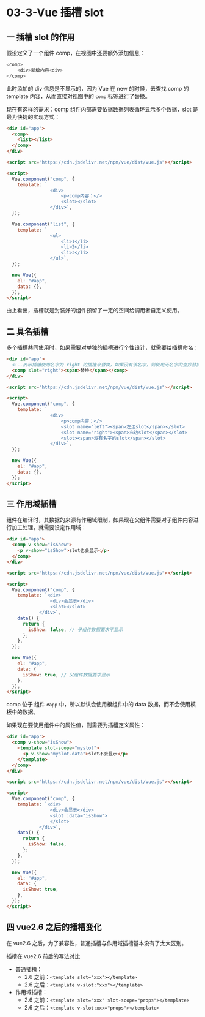 # 03-3-Vue 插槽 slot

## 一 插槽 slot 的作用

假设定义了一个组件 comp，在视图中还要额外添加信息：

```js
<comp>
    <div>新增内容<div>
</comp>
```

此时添加的 div 信息是不显示的，因为 Vue 在 new 的时候，去查找 comp 的 template 内容，从而直接对视图中的 `comp` 标签进行了替换。

现在有这样的需求：comp 组件内部需要依据数据列表循环显示多个数据，slot 是最为快捷的实现方式：

```html
<div id="app">
  <comp>
    <list></list>
  </comp>
</div>

<script src="https://cdn.jsdelivr.net/npm/vue/dist/vue.js"></script>

<script>
  Vue.component("comp", {
    template: `
                <div>
                    <p>comp内容：</>
                    <slot></slot>
                </div>`,
  });

  Vue.component("list", {
    template: `
                <ul>
                    <li>1</li>
                    <li>2</li>
                    <li>3</li>
                </ul>`,
  });

  new Vue({
    el: "#app",
    data: {},
  });
</script>
```

由上看出，插槽就是封装好的组件预留了一定的空间给调用者自定义使用。

## 二 具名插槽

多个插槽共同使用时，如果需要对单独的插槽进行个性设计，就需要给插槽命名：

```html
<div id="app">
  <!--表示插槽使用名字为 right 的插槽来替换，如果没有该名字，则使用无名字的查抄替换-->
  <comp slot="right"><span>替换</span></comp>
</div>

<script src="https://cdn.jsdelivr.net/npm/vue/dist/vue.js"></script>

<script>
  Vue.component("comp", {
    template: `
                <div>
                    <p>comp内容：</>
                    <slot name="left"><span>左边slot</span></slot>
                    <slot name="right"><span>右边slot</span></slot>
                    <slot><span>没有名字的slot</span></slot>
                </div>`,
  });

  new Vue({
    el: "#app",
    data: {},
  });
</script>
```

## 三 作用域插槽

组件在编译时，其数据的来源有作用域限制，如果现在父组件需要对子组件内容进行加工处理，就需要设定作用域：

```html
<div id="app">
  <comp v-show="isShow">
    <p v-show="isShow">slot也会显示</p>
  </comp>
</div>

<script src="https://cdn.jsdelivr.net/npm/vue/dist/vue.js"></script>

<script>
  Vue.component("comp", {
    template: `<div>
                <div>会显示</div>
                <slot></slot>
            </div>`,
    data() {
      return {
        isShow: false, // 子组件数据要求不显示
      };
    },
  });

  new Vue({
    el: "#app",
    data: {
      isShow: true, // 父组件数据要求显示
    },
  });
</script>
```

comp 位于 组件 `#app` 中，所以默认会使用根组件中的 data 数据，而不会使用模板中的数据。

如果现在要使用组件中的属性值，则需要为插槽定义属性：

```html
<div id="app">
  <comp v-show="isShow">
    <template slot-scope="myslot">
      <p v-show="myslot.data">slot不会显示</p>
    </template>
  </comp>
</div>

<script src="https://cdn.jsdelivr.net/npm/vue/dist/vue.js"></script>

<script>
  Vue.component("comp", {
    template: `<div>
                <div>会显示</div>
                <slot :data="isShow">
                </slot>
            </div>`,
    data() {
      return {
        isShow: false,
      };
    },
  });

  new Vue({
    el: "#app",
    data: {
      isShow: true,
    },
  });
</script>
```

## 四 vue2.6 之后的插槽变化

在 vue2.6 之后，为了兼容性，普通插槽与作用域插槽基本没有了太大区别。

插槽在 vue2.6 前后的写法对比

- 普通插槽：
  - 2.6 之前：`<template slot="xxx"></template>`
  - 2.6 之后：`<template v-slot:"xxx"></template>`
- 作用域插槽：
  - 2.6 之前：`<template slot="xxx" slot-scope="props"></template>`
  - 2.6 之后：`<template v-slot:xxx="props"></template>`
